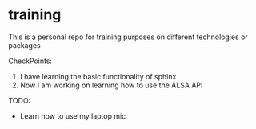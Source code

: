 # training

This is a personal repo for training purposes on different technologies or packages

CheckPoints:

1) I have learning the basic functionality of sphinx
2) Now I am working on learning how to use the ALSA API 


TODO:
- Learn how to use my laptop mic 

